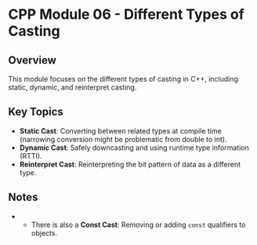 # CPP Module 06 - Different Types of Casting

## Overview
This module focuses on the different types of casting in C++, including static, dynamic, and reinterpret casting. 
## Key Topics
- **Static Cast**: Converting between related types at compile time (narrowing conversion might be problematic from double to int).
- **Dynamic Cast**: Safely downcasting and using runtime type information (RTTI).
- **Reinterpret Cast**: Reinterpreting the bit pattern of data as a different type.

## Notes
- - There is also a **Const Cast**: Removing or adding `const` qualifiers to objects.
